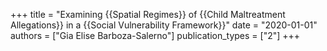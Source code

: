 +++
title = "Examining {{Spatial Regimes}} of {{Child Maltreatment Allegations}} in a {{Social Vulnerability Framework}}"
date = "2020-01-01"
authors = ["Gia Elise Barboza-Salerno"]
publication_types = ["2"]
+++
